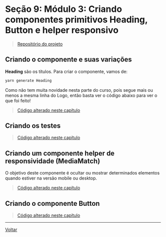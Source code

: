 # Seção 9: Módulo 3: Criando componentes primitivos Heading, Button e helper responsivo

> [Repositório do projeto](https://github.com/caderno-dev/curso_udemy_react-avancado_client)


## Criando o componente e suas variações

**Heading** são os títulos. Para criar o componente, vamos de:

```bash
yarn generate Heading
```

Como não tem muita novidade nesta parte do curso, pois segue mais ou menos a mesma linha do Logo, então basta ver o código abaixo para ver o que foi feito!

> [Código alterado neste capítulo](https://github.com/caderno-dev/curso_udemy_react-avancado_client/commit/be7cbbd468604cfb5a24b9f83a24e311009f14e2)


## Criando os testes

> [Código alterado neste capítulo](https://github.com/caderno-dev/curso_udemy_react-avancado_client/commit/1048d064a193d3424b01928693997fc685f4a344)

## Criando um componente helper de responsividade (MediaMatch)

O objetivo deste componente é ocultar ou mostrar determinados elementos quando estiver na versão mobile ou desktop.

> [Código alterado neste capítulo](https://github.com/caderno-dev/curso_udemy_react-avancado_client/commit/baed040d5c21f8e6c9586a2e0863d5b7f60c5ef9)

## Criando o componente Button

> [Código alterado neste capítulo](https://github.com/caderno-dev/curso_udemy_react-avancado_client/commit/51364032f9909f718b0b289a489522cc6c8e1582)

---

[Voltar](./README.md)